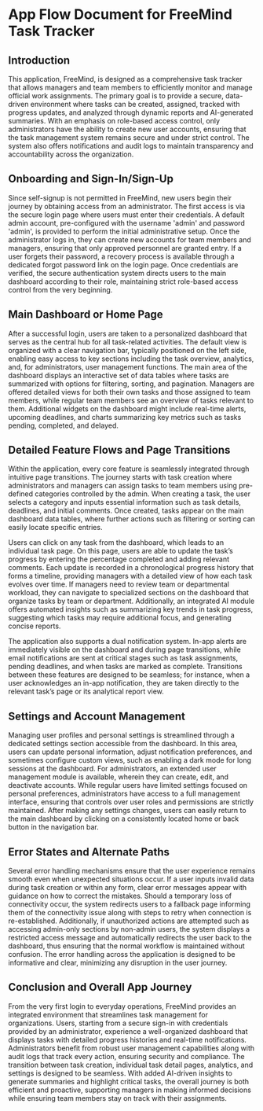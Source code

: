 # App Flow Document for FreeMind Task Tracker

## Introduction

This application, FreeMind, is designed as a comprehensive task tracker that allows managers and team members to efficiently monitor and manage official work assignments. The primary goal is to provide a secure, data-driven environment where tasks can be created, assigned, tracked with progress updates, and analyzed through dynamic reports and AI-generated summaries. With an emphasis on role-based access control, only administrators have the ability to create new user accounts, ensuring that the task management system remains secure and under strict control. The system also offers notifications and audit logs to maintain transparency and accountability across the organization.

## Onboarding and Sign-In/Sign-Up

Since self-signup is not permitted in FreeMind, new users begin their journey by obtaining access from an administrator. The first access is via the secure login page where users must enter their credentials. A default admin account, pre-configured with the username 'admin' and password 'admin', is provided to perform the initial administrative setup. Once the administrator logs in, they can create new accounts for team members and managers, ensuring that only approved personnel are granted entry. If a user forgets their password, a recovery process is available through a dedicated forgot password link on the login page. Once credentials are verified, the secure authentication system directs users to the main dashboard according to their role, maintaining strict role-based access control from the very beginning.

## Main Dashboard or Home Page

After a successful login, users are taken to a personalized dashboard that serves as the central hub for all task-related activities. The default view is organized with a clear navigation bar, typically positioned on the left side, enabling easy access to key sections including the task overview, analytics, and, for administrators, user management functions. The main area of the dashboard displays an interactive set of data tables where tasks are summarized with options for filtering, sorting, and pagination. Managers are offered detailed views for both their own tasks and those assigned to team members, while regular team members see an overview of tasks relevant to them. Additional widgets on the dashboard might include real-time alerts, upcoming deadlines, and charts summarizing key metrics such as tasks pending, completed, and delayed.

## Detailed Feature Flows and Page Transitions

Within the application, every core feature is seamlessly integrated through intuitive page transitions. The journey starts with task creation where administrators and managers can assign tasks to team members using pre-defined categories controlled by the admin. When creating a task, the user selects a category and inputs essential information such as task details, deadlines, and initial comments. Once created, tasks appear on the main dashboard data tables, where further actions such as filtering or sorting can easily locate specific entries.

Users can click on any task from the dashboard, which leads to an individual task page. On this page, users are able to update the task’s progress by entering the percentage completed and adding relevant comments. Each update is recorded in a chronological progress history that forms a timeline, providing managers with a detailed view of how each task evolves over time. If managers need to review team or departmental workload, they can navigate to specialized sections on the dashboard that organize tasks by team or department. Additionally, an integrated AI module offers automated insights such as summarizing key trends in task progress, suggesting which tasks may require additional focus, and generating concise reports.

The application also supports a dual notification system. In-app alerts are immediately visible on the dashboard and during page transitions, while email notifications are sent at critical stages such as task assignments, pending deadlines, and when tasks are marked as complete. Transitions between these features are designed to be seamless; for instance, when a user acknowledges an in-app notification, they are taken directly to the relevant task’s page or its analytical report view.

## Settings and Account Management

Managing user profiles and personal settings is streamlined through a dedicated settings section accessible from the dashboard. In this area, users can update personal information, adjust notification preferences, and sometimes configure custom views, such as enabling a dark mode for long sessions at the dashboard. For administrators, an extended user management module is available, wherein they can create, edit, and deactivate accounts. While regular users have limited settings focused on personal preferences, administrators have access to a full management interface, ensuring that controls over user roles and permissions are strictly maintained. After making any settings changes, users can easily return to the main dashboard by clicking on a consistently located home or back button in the navigation bar.

## Error States and Alternate Paths

Several error handling mechanisms ensure that the user experience remains smooth even when unexpected situations occur. If a user inputs invalid data during task creation or within any form, clear error messages appear with guidance on how to correct the mistakes. Should a temporary loss of connectivity occur, the system redirects users to a fallback page informing them of the connectivity issue along with steps to retry when connection is re-established. Additionally, if unauthorized actions are attempted such as accessing admin-only sections by non-admin users, the system displays a restricted access message and automatically redirects the user back to the dashboard, thus ensuring that the normal workflow is maintained without confusion. The error handling across the application is designed to be informative and clear, minimizing any disruption in the user journey.

## Conclusion and Overall App Journey

From the very first login to everyday operations, FreeMind provides an integrated environment that streamlines task management for organizations. Users, starting from a secure sign-in with credentials provided by an administrator, experience a well-organized dashboard that displays tasks with detailed progress histories and real-time notifications. Administrators benefit from robust user management capabilities along with audit logs that track every action, ensuring security and compliance. The transition between task creation, individual task detail pages, analytics, and settings is designed to be seamless. With added AI-driven insights to generate summaries and highlight critical tasks, the overall journey is both efficient and proactive, supporting managers in making informed decisions while ensuring team members stay on track with their assignments.
